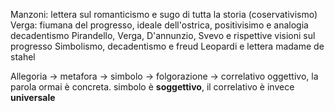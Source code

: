 Manzoni: lettera sul romanticismo e sugo di tutta la storia (coservativismo)
Verga: fiumana del progresso, ideale dell'ostrica, positivisimo e analogia decadentismo
Pirandello, Verga, D'annunzio, Svevo e rispettive visioni sul progresso
Simbolismo, decadentismo e freud
Leopardi e lettera madame de stahel

Allegoria -> metafora -> simbolo -> folgorazione -> correlativo oggettivo, la parola ormai è concreta.
simbolo è **soggettivo**, il correlativo è invece **universale**